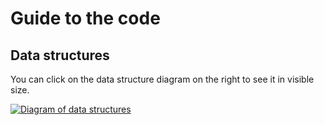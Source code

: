 # Guide to the code

## Data structures

You can click on the data structure diagram on the right to see it in
visible size.

<a href="code-fig.svg"><img src="code-fig.svg" alt="Diagram of data structures"/></a>
